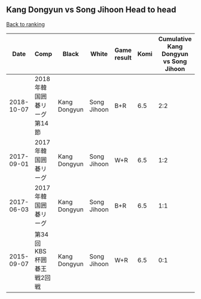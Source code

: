 ## Kang Dongyun vs Song Jihoon Head to head

[Back to ranking](../../index.md)




| **Date** | **Comp** | **Black** | **White** | **Game result** | **Komi** | **Cumulative Kang Dongyun vs Song Jihoon** | **Kang Dongyun streak** | **Song Jihoon streak** | 
| --- | --- | --- | --- | --- | --- | --- | --- | --- |
| 2018-10-07 | 2018年韓国囲碁リーグ第14節 | Kang Dongyun | Song Jihoon | B+R | 6.5 | 2:2 | 1 | 0 | 
| 2017-09-01 | 2017年韓国囲碁リーグ | Kang Dongyun | Song Jihoon | W+R | 6.5 | 1:2 | 0 | 1 | 
| 2017-06-03 | 2017年韓国囲碁リーグ | Kang Dongyun | Song Jihoon | B+R | 6.5 | 1:1 | 1 | 0 | 
| 2015-09-07 | 第34回KBS杯囲碁王戦2回戦 | Kang Dongyun | Song Jihoon | W+R | 6.5 | 0:1 | 0 | 1 |




